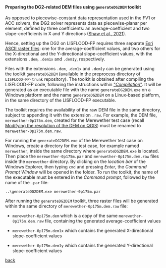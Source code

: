 #### Preparing the DG2-related DEM files using `generateDG2DEM` toolkit

As opposed to piecewise-constant data representation used in the FV1 or ACC solvers, the DG2 solver represents data as piecewise-planar per element, defined by three coefficients: an average-coefficient and two slope-coefficients in X and Y directions ([Shaw et al., 2021](https://gmd.copernicus.org/preprints/gmd-2020-340/)). 

Hence, setting up the DG2 on LISFLOOD-FP requires three separate [Esri ASCII raster files](https://desktop.arcgis.com/en/arcmap/10.3/manage-data/raster-and-images/esri-ascii-raster-format.htm): one for the average-coefficient values, and two others for the X-directional and the Y-directional slope-coefficient values, with the extensions `.dem`, `.dem1x` and `.dem1y`, respectively.

Files with the extensions `.dem`, `.dem1x` and `.dem1y` can be generated using the toolkit `generateDG2DEM` (available in the preprocess directory of `LISFLOOD-FP-trunk` repository). The toolkit is obtained after compiling the LISFLOOD-FP code, following the instructions within ["_Compilation_"](/LISFLOOD8.0.md). It will be generated as an executable file with the name `generateDG2DEM.exe` on a Windows platform and the name `generateDG2DEM` on a Linux-based platform, in the same directory of the LISFLOOD-FP executable.

The toolkit requires the availability of the raw DEM file in the same directory, subject to appending it with the extension `.raw`. For example, the DEM file, `merewether-0p175m.dem`, created for the Merewether test case (recall [Modifying the resolution of the DEM on QGIS](https://www.seamlesswave.com/Merewether2-2.html)) must be renamed to `merewether-0p175m.dem.raw`. 

For running the `generateDG2DEM.exe` of the Merewether test case on Windows, create a directory for the test case, for example named `merewether`, inside the same directory where `generateDG2DEM.exe` is located. Then place the `merewether-0p175m.par` and `merewether-0p175m.dem.raw` files inside the `merewether` directory. By clicking on the *location bar* of the Windows Explorer, then typing `cmd` and pressing *Enter*, the *Command Prompt Window* will be opened in the folder. To run the toolkit, the name of the executable must be entered in the *Command prompt*, followed by the name of the `.par` file: 
```
..\generateDG2DEM.exe merewether-0p175m.par   
```

After running the `generateDG2DEM` toolkit, three raster files will be generated within the same directory of `merewether-0p175m.dem.raw` file: 

* `merewether-0p175m.dem` which is a copy of the same `merewether-0p175m.dem.raw` file, containing the generated average-coefficient values

* `merewether-0p175m.dem1x` which contains the generated X-directional slope-coefficient values

* `merewether-0p175m.dem1y` which contains the generated Y-directional slope-coefficient values



[back](/Merewether2.md)
